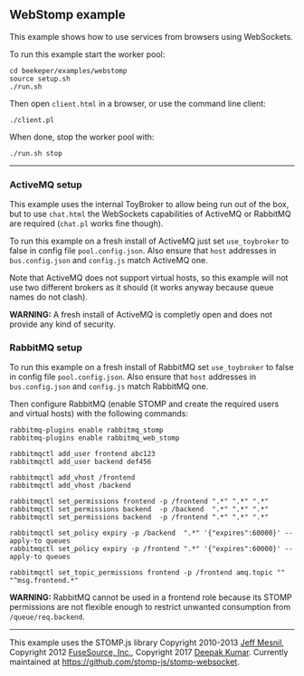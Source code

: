 ## WebStomp example

This example shows how to use services from browsers using WebSockets.


To run this example start the worker pool:
```
cd beekeper/examples/webstomp
source setup.sh
./run.sh
```
Then open `client.html` in a browser, or use the command line client:
```
./client.pl
```
When done, stop the worker pool with:
```
./run.sh stop
```

---
### ActiveMQ setup

This example uses the internal ToyBroker to allow being run out of the box, but to use `chat.html` the WebSockets capabilities of ActiveMQ or RabbitMQ are required (`chat.pl` works fine though).

To run this example on a fresh install of ActiveMQ just set `use_toybroker` to false in config file
`pool.config.json`. Also ensure that `host` addresses in `bus.config.json` and `config.js` match ActiveMQ one.

Note that ActiveMQ does not support virtual hosts, so this example will not use two different brokers as it should (it works anyway because queue names do not clash).

**WARNING:** A fresh install of ActiveMQ is completly open and does not provide any kind of security.


### RabbitMQ setup

To run this example on a fresh install of RabbitMQ set `use_toybroker` to false in config file
`pool.config.json`. Also ensure that `host` addresses in `bus.config.json` and `config.js` match RabbitMQ one.

Then configure RabbitMQ (enable STOMP and create the required users and virtual hosts) with the following commands:

```
rabbitmq-plugins enable rabbitmq_stomp
rabbitmq-plugins enable rabbitmq_web_stomp

rabbitmqctl add_user frontend abc123
rabbitmqctl add_user backend def456

rabbitmqctl add_vhost /frontend
rabbitmqctl add_vhost /backend

rabbitmqctl set_permissions frontend -p /frontend ".*" ".*" ".*"
rabbitmqctl set_permissions backend  -p /backend  ".*" ".*" ".*"
rabbitmqctl set_permissions backend  -p /frontend ".*" ".*" ".*"

rabbitmqctl set_policy expiry -p /backend  ".*" '{"expires":60000}' --apply-to queues
rabbitmqctl set_policy expiry -p /frontend ".*" '{"expires":60000}' --apply-to queues

rabbitmqctl set_topic_permissions frontend -p /frontend amq.topic "" "^msg.frontend.*"
```
**WARNING:** RabbitMQ cannot be used in a frontend role because its STOMP permissions are not flexible enough to restrict unwanted consumption from `/queue/req.backend`.

---

This example uses the STOMP.js library Copyright 2010-2013 [Jeff Mesnil](http://jmesnil.net/), Copyright 2012 [FuseSource, Inc.](http://fusesource.com), Copyright 2017 [Deepak Kumar](https://www.kreatio.com).
Currently maintained at <https://github.com/stomp-js/stomp-websocket>.
